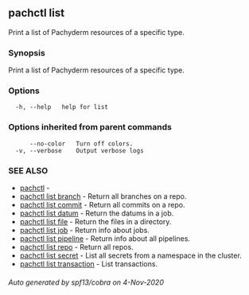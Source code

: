 ## pachctl list

Print a list of Pachyderm resources of a specific type.

### Synopsis

Print a list of Pachyderm resources of a specific type.

### Options

```
  -h, --help   help for list
```

### Options inherited from parent commands

```
      --no-color   Turn off colors.
  -v, --verbose    Output verbose logs
```

### SEE ALSO

* [pachctl](pachctl.md)	 - 
* [pachctl list branch](pachctl_list_branch.md)	 - Return all branches on a repo.
* [pachctl list commit](pachctl_list_commit.md)	 - Return all commits on a repo.
* [pachctl list datum](pachctl_list_datum.md)	 - Return the datums in a job.
* [pachctl list file](pachctl_list_file.md)	 - Return the files in a directory.
* [pachctl list job](pachctl_list_job.md)	 - Return info about jobs.
* [pachctl list pipeline](pachctl_list_pipeline.md)	 - Return info about all pipelines.
* [pachctl list repo](pachctl_list_repo.md)	 - Return all repos.
* [pachctl list secret](pachctl_list_secret.md)	 - List all secrets from a namespace in the cluster.
* [pachctl list transaction](pachctl_list_transaction.md)	 - List transactions.

###### Auto generated by spf13/cobra on 4-Nov-2020

